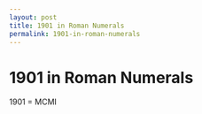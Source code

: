 ```yaml
---
layout: post
title: 1901 in Roman Numerals
permalink: 1901-in-roman-numerals
---
```


# 1901 in Roman Numerals

1901 = MCMI
